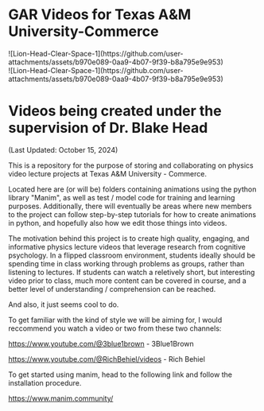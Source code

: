 # GAR Videos for Texas A&M University-Commerce

<div>
 ![Lion-Head-Clear-Space-1](https://github.com/user-attachments/assets/b970e089-0aa9-4b07-9f39-b8a795e9e953)
</div>
![Lion-Head-Clear-Space-1](https://github.com/user-attachments/assets/b970e089-0aa9-4b07-9f39-b8a795e9e953)

# Videos being created under the supervision of Dr. Blake Head
 
(Last Updated: October 15, 2024)

This is a repository for the purpose of storing and collaborating on physics video lecture projects at Texas A&M University - Commerce.

Located here are (or will be) folders containing animations using the python library "Manim", as well as test / model code for training and learning purposes.  Additionally, there will eventually be areas where new members to the project can follow step-by-step tutorials for how to create animations in python, and hopefully also how we edit those things into videos.

The motivation behind this project is to create high quality, engaging, and informative physics lecture videos that leverage research from cognitive psychology.  In a flipped classroom environment, students ideally should be spending time in class working through problems as groups, rather than listening to lectures.  If students can watch a reletively short, but interesting video prior to class, much more content can be covered in course, and a better level of understanding / comprehension can be reached. 

And also, it just seems cool to do.

To get familiar with the kind of style we will be aiming for, I would reccommend you watch a video or two from these two channels:

https://www.youtube.com/@3blue1brown - 3Blue1Brown

https://www.youtube.com/@RichBehiel/videos - Rich Behiel

To get started using manim, head to the following link and follow the installation procedure. 

https://www.manim.community/
